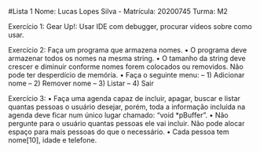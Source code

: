 #Lista 1
Nome: Lucas Lopes Silva - Matrícula: 20200745 Turma: M2


Exercício 1: Gear Up!:
Usar IDE com debugger, procurar vídeos sobre como usar.

Exercício 2: 
Faça um programa que armazena nomes.
• O programa deve armazenar
todos os nomes na mesma string.
• O tamanho da string deve crescer e diminuir
conforme nomes forem colocados ou removidos. Não pode ter desperdício de memória.
• Faça o seguinte menu:
– 1) Adicionar nome
– 2) Remover nome
– 3) Listar
– 4) Sair

Exercício 3:
• Faça uma agenda capaz de incluir, apagar, buscar e listar quantas pessoas o usuário desejar, porém, toda a informação
incluída na agenda deve ficar num único lugar chamado: “void *pBuffer”.
• Não pergunte para o usuário quantas pessoas ele vai incluir. Não pode alocar espaço para mais pessoas do que o
necessário.
• Cada pessoa tem nome[10], idade e telefone.
